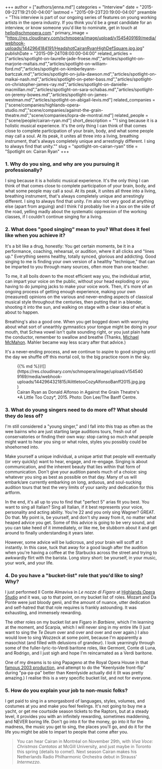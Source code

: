 +++
author = ["authors/jenna.md"]
categories = "Interview"
date = "2015-09-22T19:21:00-04:00"
lastmod = "2015-09-23T20:19:00-04:00"
preamble = "This interview is part of our ongoing series of features on young working artists in the opera industry. If you think you'd be a great candidate for an interview, or know someone you'd like to nominate, get in touch at [hello@schmopera.com](mailto:hello@schmopera.com)."
primary_image = "https://res.cloudinary.com/schmopera/image/upload/v1545409169/media/webhook-uploads/1442964184191/HeadshotCairanRyanHighDefSquare.jpg.jpg"
publishDate = "2015-09-24T08:00:00-04:00"
related_articles = ["articles/spotlight-on-laurelle-jade-froese.md","articles/spotlight-on-marjorie-maltais.md","articles/spotlight-on-william-ford.md","articles/spotlight-on-kimberleyann-bartczak.md","articles/spotlight-on-julia-dawson.md","articles/spotlight-on-maikai-nash.md","articles/spotlight-on-peter-bass.md","articles/spotlight-on-christopher-james-ray.md","articles/spotlight-on-danielle-macmillan.md","articles/spotlight-on-sara-schabas.md","articles/spotlight-on-jeremy-bowes.md","articles/spotlight-on-james-westman.md","articles/spotlight-on-abigail-levis.md"]
related_companies = ["scene/companies/highlands-opera-studio.md","scene/companies/against-the-grain-theatre.md","scene/companies/lopra-de-montral.md"]
related_people = ["scene/people/cairan-ryan.md"]
short_description = "&quot;I sing because it is a holistic musical experience. It&#039;s the only thing I can think of that comes close to complete participation of your brain, body, and what some people may call a soul. At its peak, it unites all three into a living, breathing instrument, that&#039;s always completely unique and arrestingly different. I sing to always find that unity.&quot;"
slug = "spotlight-on-cairan-ryan"
title = "Spotlight on: Cairan Ryan"
+++

### 1. Why do you sing, and why are you pursuing it professionally?

I sing because it is a holistic musical experience. It's the only thing I can think of that comes close to complete participation of your brain, body, and what some people may call a soul. At its peak, it unites all three into a living, breathing instrument, that's always completely unique and arrestingly different. I sing to always find that unity. I'm also not very good at anything else (apart from arguing) and I think I'd probably live in a box on the side of the road, yelling madly about the systematic oppression of the working classes, if I couldn't continue singing for a living. 

### 2. What does "good singing" mean to you? What does it feel like when you achieve it?

It's a bit like a drug, honestly:  You get certain moments, be it in a performance, coaching, rehearsal, or audition, where it all clicks and "lines up." Everything seems healthy, totally synced, glorious and addicting. Good singing to me is finding your own version of a healthy "technique," that can be imparted to you through many sources, often more than one teacher. 

To me, it all boils down to the most efficient way you, the individual artist, can impart your voice on the public, without your head exploding or you having to do jumping jacks to make your voice work. Then, it's more of an ongoing process of getting enough experience, making your own (measured) opinions on the various and never-ending aspects of classical musical style throughout the centuries, then putting that in a blender, shooting it into the sun, and walking on stage with a clear idea of what is about to happen. 

Breathing's also a good one. When you get bogged down with worrying about what sort of unearthly gymnastics your tongue might be doing in your mouth, that Schwa vowel isn't quite sounding right, or you just plain hate the conductor, remember to swallow and breathe (Thanks, [Michael McMahon](/scene/people/michael-mcmahon/). Mahler became way less scary after that advice.) 

It's a never-ending process, and we continue to aspire to good singing until the day we shuffle off this mortal coil, to the big practice room in the sky. 

<figure data-type="image">{{% md %}}![](https://res.cloudinary.com/schmopera/image/upload/v1545409169/media/webhook-uploads/1442964321815/AlittletooCozyAlfonsoBanff2015.jpg.jpg)
<figcaption>Cairan Ryan as Donald Alfonso in Against the Grain Theatre's *A Little Too Cozy*, 2015. Photo: Don Lee/The Banff Centre.</figcaption>
</figure>

### 3. What do young singers need to do more of? What should they do less of?

I'm still considered a "young singer," and I fall into this trap as often as the wee bairns who are just starting large auditions tours, fresh out of conservatories or finding their own way: stop caring so much what people might want to hear you sing or what roles, styles you possibly could be shoehorned into. 

Make yourself a unique individual, a unique artist that people will eventually (or very quickly) want to hear, engage, and re-engage. Singing is about communication, and the inherent beauty that lies within that form of communication. Don't give your audition panels much of a choice: sing whatever you sing as best as possible on that day. Many of us will embark/are currently embarking on long, arduous, and soul-sucking audition tours that test the very limits of your sanity and dedication for this artform. 

In the end, it's all up to you to find that "perfect 5" arias fit you best. You want to sing all Italian? Sing all Italian, if it best represents your voice, personality and acting ability. You're 22 and you only sing Wagner? GREAT. Do that. My point is, be yourself, and don't shy away from it, no matter what heaped advice you get. Some of this advice is going to be very sound, and you can take heed of it immediately, or like me, be stubborn about it and get around to finally understanding it years later. 

However, some advice will be ludicrous, and your brain will scoff at it instantly. In this case, tuck that away for a good laugh after the audition when you're having a coffee at the Starbucks across the street and trying to awkwardly flirt with the barista. Long story short: be yourself, in your music, your work, and your life. 

### 4. Do you have a "bucket-list" role that you'd like to sing? Why?

I just performed Il Conte Almaviva in *Le nozze di Figaro* at [Highlands Opera Studio](/scene/companies/highlands-opera-studio/) and it was, up to that point, on my bucket list of roles. Mozart and Da Ponte were just bloody genii, and the amount of nuance, utter dedication and self-hatred that that role requires is frankly astounding. It was exhausting, and immensely rewarding. 

The other roles on my bucket list are Figaro in *Barbiere*, which I'm learning at the moment, and Scarpia, which I will never sing in my entire life (I just want to sing the *Te Deum* over and over and over and over again.) I also would love to sing Wozzeck at some point, because I'm apparently a masochist (and filled with delusions of grandeur). I look yearningly through some of the fuller-lyric-to-Verdi baritone roles, like Germont, Conte di Luna, and Rodrigo, and I just sigh and hope I'm reincarnated as a Verdi baritone. 

One of my dreams is to sing Papageno at the Royal Opera House in that [famous 2003 production](https://www.youtube.com/watch?v=jVQroWMjUzE), and attempt to do the "Keenlyside front-flip" during "pa-pa-pa" better than Keenlyside actually did it (It was pretty amazing.) I realise this is a very specific bucket list, and not for everyone. 

### 5. How do you explain your job to non-music folks?

I get paid to sing in a smorgasbord of languages, styles, volumes, and costumes at you and make you feel feelings. It's not going to buy me a yacht, or get me courtside season tickets to the Raptors, but at a steady level, it provides you with an infinitely rewarding, sometimes maddening, and NEVER boring life. Don't go into it for the money, go into it for the madness, the music you get to sing, the places you'll go, and do it for the life you might be able to impart to people that come after you. 

>You can hear Cairan in Montréal on November 29th, with *Viva Voce: Christmas Cantatas* at McGill University, and just maybe in Toronto this spring (details to come!). Next season Cairan makes his Netherlands Radio Philharmonic Orchestra debut in Strauss' *Intermezzo*.
